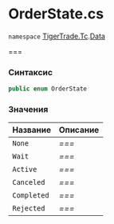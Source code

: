 
# OrderState.cs
`namespace` [TigerTrade.Tc](../../../../TigerTrade.Tc.md).[Data](../../../../TigerTrade.Tc/Data.md)



===

### Синтаксис
```csharp
public enum OrderState
```


### Значения
| Название | Описание |
| --- | --- |
| `None` | *===* |
| `Wait` | *===* |
| `Active` | *===* |
| `Canceled` | *===* |
| `Completed` | *===* |
| `Rejected` | *===* |



